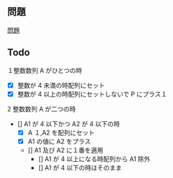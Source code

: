 ## 問題

[問題](https://atcoder.jp/contests/abc256/tasks/abc256_b)

## Todo

１整数数列 A がひとつの時

- [x] 整数が 4 未満の時配列にセット
- [x] 整数が 4 以上の時配列にセットしないで P にプラス１

2 整数数列 A が二つの時

- [] A1 が 4 以下かつ A2 が 4 以下の時
  - [x] A １,A2 を配列にセット
  - [x] A1 の値に A2 をプラス
  - [] A1 及び A2 に１番を適用
    - [] A1 が 4 以上になる時配列から A1 除外
    - [] A1 が 4 以下の時はそのまま
